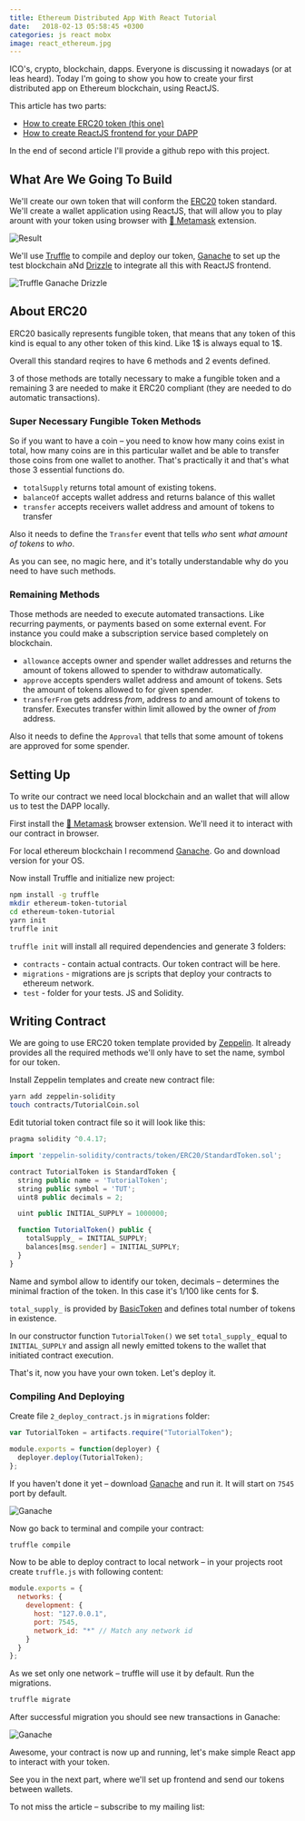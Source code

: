 ```yaml
---
title: Ethereum Distributed App With React Tutorial
date:   2018-02-13 05:58:45 +0300
categories: js react mobx
image: react_ethereum.jpg
---
```


ICO's, crypto, blockchain, dapps. Everyone is discussing it nowadays (or at leas heard). Today I'm going to show you how to create your first distributed app on Ethereum blockchain, using ReactJS.

This article has two parts:

* [How to create ERC20 token (this one)](#)
* [How to create ReactJS frontend for your DAPP](/posts/ethereum-react-dapp-tutorial-part-2)

In the end of second article I'll provide a github repo with this project.

## What Are We Going To Build

We'll create our own token that will conform the [ERC20](https://theethereum.wiki/w/index.php/ERC20_Token_Standard) token standard. We'll create a wallet application using ReactJS, that will allow you to play arount with your token using browser with [🦊 Metamask](https://metamask.io/) extension.

![Result](/assets/images/react_ethereum_result.png)

We'll use [Truffle](http://truffleframework.com/) to compile and deploy our token, [Ganache](http://truffleframework.com/ganache/) to set up the test blockchain aNd [Drizzle](http://truffleframework.com/docs/drizzle/getting-started) to integrate all this with ReactJS frontend.

![Truffle Ganache Drizzle](/assets/images/truffle_ganache_drizzle.png)

## About ERC20

ERC20 basically represents fungible token, that means that any token of this kind is equal to any other token of this kind. Like 1$ is always equal to 1$.

Overall this standard reqires to have 6 methods and 2 events defined.

3 of those methods are totally necessary to make a fungible token and a remaining 3 are needed to make it ERC20 compliant (they are needed to do automatic transactions).

### Super Necessary Fungible Token Methods

So if you want to have a coin – you need to know how many coins exist in total, how many coins are in this particular wallet and be able to transfer those coins from one wallet to another. That's practically it and that's what those 3 essential functions do.

* `totalSupply` returns total amount of existing tokens.
* `balanceOf` accepts wallet address and returns balance of this wallet
* `transfer` accepts receivers wallet address and amount of tokens to transfer

Also it needs to define the `Transfer` event that tells *who* sent *what amount of tokens* to *who*.

As you can see, no magic here, and it's totally understandable why do you need to have such methods.

### Remaining Methods

Those methods are needed to execute automated transactions. Like recurring payments, or payments based on some external event. For instance you could make a subscription service based completely on blockchain.

* `allowance` accepts owner and spender wallet addresses and returns the amount of tokens allowed to spender to withdraw automatically.
* `approve` accepts spenders wallet address and amount of tokens. Sets the amount of tokens allowed to for given spender.
* `transferFrom` gets address _from_, address _to_ and amount of tokens to transfer. Executes transfer within limit allowed by the owner of _from_ address.

Also it needs to define the `Approval` that tells that some amount of tokens are approved for some spender.

## Setting Up

To write our contract we need local blockchain and an wallet that will allow us to test the DAPP locally.

First install the [🦊 Metamask](https://metamask.io/) browser extension. We'll need it to interact with our contract in browser.

For local ethereum blockchain I recommend [Ganache](http://truffleframework.com/ganache/). Go and download version for your OS.

Now install Truffle and initialize new project:

```sh
npm install -g truffle
mkdir ethereum-token-tutorial
cd ethereum-token-tutorial
yarn init
truffle init
```

`truffle init` will install all required dependencies and generate 3 folders:

* `contracts` - contain actual contracts. Our token contract will be here.
* `migrations` - migrations are js scripts that deploy your contracts to ethereum network.
* `test` - folder for your tests. JS and Solidity. 

## Writing Contract

We are going to use ERC20 token template provided by [Zeppelin](https://zeppelin.solutions/). It already provides all the required methods we'll only have to set the name, symbol for our token.

Install Zeppelin templates and create new contract file:

```sh
yarn add zeppelin-solidity
touch contracts/TutorialCoin.sol
```

Edit tutorial token contract file so it will look like this:

```js
pragma solidity ^0.4.17;

import 'zeppelin-solidity/contracts/token/ERC20/StandardToken.sol';

contract TutorialToken is StandardToken {
  string public name = 'TutorialToken';
  string public symbol = 'TUT';
  uint8 public decimals = 2;

  uint public INITIAL_SUPPLY = 1000000;

  function TutorialToken() public {
    totalSupply_ = INITIAL_SUPPLY;
    balances[msg.sender] = INITIAL_SUPPLY;
  }
}
```

Name and symbol allow to identify our token, decimals – determines the minimal fraction of the token. In this case it's 1/100 like cents for $.

`total_supply_` is provided by [BasicToken](https://github.com/OpenZeppelin/zeppelin-solidity/blob/master/contracts/token/ERC20/BasicToken.sol) and defines total number of tokens in existence.

In our constructor function `TutorialToken()` we set `total_supply_` equal to `INITIAL_SUPPLY` and assign all newly emitted tokens to the wallet that initiated contract execution.

That's it, now you have your own token. Let's deploy it.

### Compiling And Deploying

Create file `2_deploy_contract.js` in `migrations` folder:

```js
var TutorialToken = artifacts.require("TutorialToken");

module.exports = function(deployer) {
  deployer.deploy(TutorialToken);
};
```

If you haven't done it yet – download [Ganache](http://truffleframework.com/ganache/) and run it. It will start on `7545` port by default.

![Ganache](/assets/images/ganache.png)

Now go back to terminal and compile your contract:

```sh
truffle compile
```

Now to be able to deploy contract to local network – in your projects root create `truffle.js` with following content:

```js
module.exports = {
  networks: {
    development: {
      host: "127.0.0.1",
      port: 7545,
      network_id: "*" // Match any network id
    }
  }
};
```
As we set only one network – truffle will use it by default. Run the migrations.

```sh
truffle migrate
```

After successful migration you should see new transactions in Ganache:

![Ganache](/assets/images/ganache_2.png)

Awesome, your contract is now up and running, let's make simple React app to interact with your token.

See you in the next part, where we'll set up frontend and send our tokens between wallets.

To not miss the article – subscribe to my mailing list:
<p>
  <div id="root"></div>
  <script type="text/javascript" src="/assets/javascripts/bundle.js" charset="utf-8"></script>
</p>
